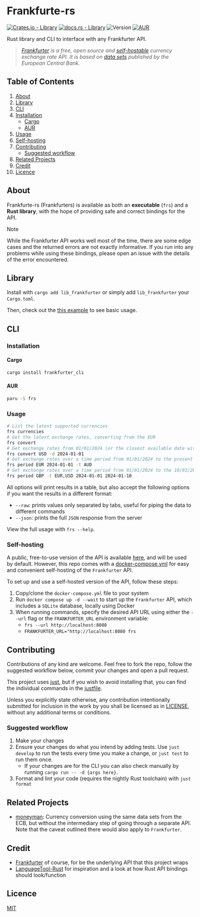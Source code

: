 # Frankfurte-rs

[![Crates.io - Library](https://img.shields.io/crates/v/lib_frankfurter)](https://crates.io/crates/lib_frankfurter)
[![docs.rs - Library](https://img.shields.io/docsrs/lib_frankfurter)](https://docs.rs/lib_frankfurter)
![Version](https://img.shields.io/github/v/tag/rolv-apneseth/frankfurte-rs?label=version&color=blueviolet)
[![AUR](https://img.shields.io/aur/version/frs)](https://aur.archlinux.org/packages/frs)

Rust library and CLI to interface with any Frankfurter API.
> *[Frankfurter](https://github.com/lineofflight/frankfurter) is a free, open source and [self-hostable](https://hub.docker.com/r/lineofflight/frankfurter) currency exchange rate API.
> It is based on [data sets](https://www.ecb.europa.eu/stats/policy_and_exchange_rates/euro_reference_exchange_rates/html/index.en.html) published by the European Central Bank.*

## Table of Contents

1. [About](#about)
2. [Library](#library)
3. [CLI](#cli)
1. [Installation](#installation)
    - [Cargo](#cargo)
    - [AUR](#aur)
2. [Usage](#usage)
3. [Self-hosting](#self-hosting)
4. [Contributing](#contributing)
    - [Suggested workflow](#suggested-workflow)
5. [Related Projects](#related-projects)
6. [Credit](#credit)
7. [Licence](#licence)

## About

Frankfurte-rs (Frankfurters) is available as both an **executable** (`frs`) and a **Rust library**,
with the hope of providing safe and correct bindings for the API.

> [!NOTE]
> While the Frankfurter API works well most of the time, there are some edge cases and the returned
> errors are not exactly informative. If you run into any problems while using these bindings, please open
> an issue with the details of the error encountered.

## Library

Install with `cargo add lib_frankfurter` or simply add `lib_frankfurter` your `Cargo.toml`.

Then, check out the [this example](./lib/examples/basic.rs) to see basic usage.

## CLI

### Installation

#### Cargo

```bash
cargo install frankfurter_cli
```

#### AUR

```bash
paru -S frs
```

### Usage

```bash
# List the latest supported currencies
frs currencies
# Get the latest exchange rates, converting from the EUR
frs convert
# Get exchange rates from 01/01/2024 (or the closest available date with data), converting from the USD to PHP and NOK
frs convert USD -d 2024-01-01
# Get exchange rates over a time period from 01/01/2024 to the present date, converting from EUR to AUD
frs period EUR 2024-01-01 -t AUD
# Get exchange rates over a time period from 01/01/2024 to the 10/01/2024, converting from GBP to EUR and USD
frs period GBP -t EUR,USD 2024-01-01 2024-01-10
```

All options will print results in a table, but also accept the following options if you want the results in a different format:

- `--raw`: prints values only separated by tabs, useful for piping the data to different commands
- `--json`: prints the full `JSON` response from the server

View the full usage with `frs --help`.

### Self-hosting

A public, free-to-use version of the API is available [here](https://api.frankfurter.dev/), and will be used by default. However, this repo comes with a [docker-compose.yml](./docker-compose.yml) for easy and convenient self-hosting of the `Frankfurter` API.

To set up and use a self-hosted version of the API, follow these steps:

1. Copy/clone the `docker-compose.yml` file to your system
2. Run `docker compose up -d --wait` to start up the `Frankfurter` API, which includes a `SQLite` database, locally using Docker
3. When running commands, specify the desired API URL using either the `--url` flag or the `FRANKFURTER_URL` environment variable:
    - `frs --url http://localhost:8080`
    - `FRANKFURTER_URL="http://localhost:8080 frs`

## Contributing

Contributions of any kind are welcome. Feel free to fork the repo, follow the suggested workflow below, commit your changes and open a pull request.

This project uses [just](https://github.com/casey/just), but if you wish to avoid installing that, you can find the individual commands in the [justfile](./justfile).

Unless you explicitly state otherwise, any contribution intentionally submitted for inclusion in the work by you shall be licensed as in [LICENSE](./LICENSE), without any additional terms or conditions.

### Suggested workflow

1. Make your changes
2. Ensure your changes do what you intend by adding tests. Use `just develop` to run the tests every time you make a change, or `just test` to run them once.
    - If your changes are for the CLI you can also check manually by running `cargo run -- -d {args here}`.
3. Format and lint your code (requires the nightly Rust toolchain) with `just format`

## Related Projects

- [moneyman](https://github.com/sekunho/moneyman): Currency conversion using the same data sets from the ECB, but without the intermediary step of going through a separate API. Note that the caveat outlined there would also apply to `Frankfurter`.

## Credit

- [Frankfurter](https://github.com/lineofflight/frankfurter) of course, for be the underlying API that this project wraps
- [LanguageTool-Rust](https://github.com/jeertmans/languagetool-rust) for inspiration and a look at how Rust API bindings should look/function

## Licence  

[MIT](./LICENSE)
